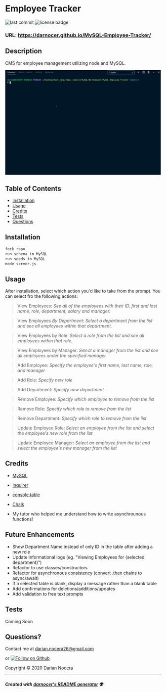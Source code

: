 # Employee Tracker

![last commit](https://img.shields.io/github/last-commit/darnocer/MySQL-Employee-Tracker?style=flat-square) ![license badge](https://img.shields.io/github/license/darnocer/MySQL-Employee-Tracker?style=flat-square)

### URL: https://darnocer.github.io/MySQL-Employee-Tracker/

## Description

CMS for employee management utilizing node and MySQL.

![demo](assets/demo.gif)

## Table of Contents

- [Installation](#installation)
- [Usage](#usage)
- [Credits](#Credits)
- [Tests](#tests)
- [Questions](#questions)

## Installation

```
fork repo
run schema in MySQL
run seeds in MySQL
node server.js
```

## Usage

After installation, select which action you'd like to take from the prompt. You can select fro the following actions:

> View Employees: _See all of the employees with their ID, first and last name, role, department, salary and manager._

> View Employees _By Department: Select a department from the list and see all employees within that department._

> View Employees by Role: _Select a role from the list and see all employees within that role._

> View Employees by Manager: _Select a manager from the list and see all employees under the specified manager._

> Add Employee: _Specify the employee's first name, last name, role, and manager_

> Add Role: _Specify new role_

> Add Department: _Specify new department_

> Remove Employee: _Specify which employee to remove from the list_

> Remove Role: _Specify which role to remove from the list_

> Remove Department: _Specify which role to remove from the list_

> Update Employee Role: _Select an employee from the list and select the employee's new role from the list_

> Update Employee Manager: _Select an employee from the list and select the employee's new manager from the list_

## Credits

- [MySQL](https://www.npmjs.com/package/mysql)

- [Inquirer](https://www.npmjs.com/package/inquirer)

- [console.table](https://www.npmjs.com/package/console.table)

- [Chalk](https://www.npmjs.com/package/chalk)

- My tutor who helped me understand how to write asynchrounous functions!

## Future Enhancements

- Show Department Name instead of only ID in the table after adding a new role
- Update informational logs (eg. "Viewing Employees for {selected department}")
- Refactor to use classes/constructors
- Refactor for asynchronous consistency (convert .then chains to async/await)
- If a selected table is blank, display a message rather than a blank table
- Add confirmations for deletions/additions/updates
- Add validation to free text prompts

## Tests

Coming Soon

## Questions?

Contact me at [darian.nocera26@gmail.com](mailto:darian.nocera26@gmail.com)

or [![Follow on Github](https://img.shields.io/github/followers/darnocer?label=Follow&style=social)](http://www.github.com/darnocer)

Copyright © 2020 [Darian Nocera](http://www.github.com/darnocer)

---

##### _Created with [darnocer's README generator](https://github.com/darnocer/Node.js-and-ES6-README-Generator)_ 👽

